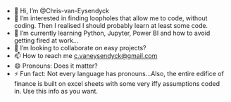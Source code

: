 - 👋 Hi, I’m @Chris-van-Eysendyck
- 👀 I’m interested in finding loopholes that allow me to code, without coding. Then I realised I should probably learn at least some code. 
- 🌱 I’m currently learning Python, Jupyter, Power BI and how to avoid getting fired at work...
- 💞️ I’m looking to collaborate on easy projects?
- 📫 How to reach me c.vaneysendyck@gmail.com 
- 😄 Pronouns: Does it matter?
- ⚡ Fun fact: Not every language has pronouns...Also, the entire edifice of finance is built on excel sheets with some very iffy assumptions coded in. Use this info as you want. 

<!---
Chris-van-Eysendyck/Chris-van-Eysendyck is a ✨ special ✨ repository because its `README.md` (this file) appears on your GitHub profile.
You can click the Preview link to take a look at your changes.
--->
